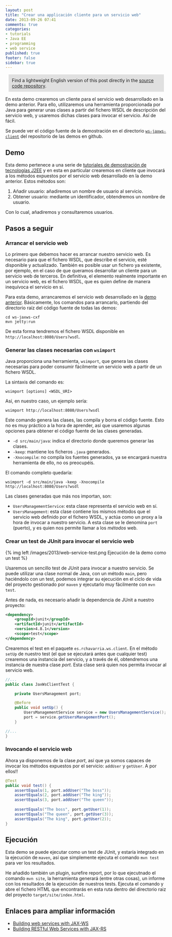 ```yaml
---
layout: post
title: "Crear una applicación cliente para un servicio web"
date: 2013-09-26 07:41
comments: true
categories: 
- tutorials
- Java EE
- programming
- web service
published: true
footer: false
sidebar: true
---
```


<div style="margin:2%; padding:2%; background-color:#E0E0E0; ">
    Find a lightweight English version of this post directly in the <a href="https://github.com/rchavarria/javaee-6-demos/tree/master/ws-jaxws-client">source code repository</a>.
</div>

En esta demo crearemos un cliente para el servicio web desarrollado en la demo
anterior. Para ello, utilizaremos una herramienta proporcionada por Java para 
generar unas clases a partir del fichero WSDL de descripción del servicio web, y
usaremos dichas clases para invocar el servicio. Así de fácil.

Se puede ver el código fuente de la demostración en el directorio 
[`ws-jaxws-client`](https://github.com/rchavarria/javaee-6-demos/tree/master/ws-jaxws-client)
del repositorio de las demos en github.

<!-- more -->

## Demo

Esta demo pertenece a una serie de 
[tutoriales de demostración de tecnologías J2EE](/blog/2013/09/03/demos-tecnologias-javaee) y 
en esta en particular crearemos en cliente que invocará a los métodos expuestos por el servicio
web desarrollado en la demo anterior. Estos métodos son:

1. Añadir usuario: añadiremos un nombre de usuario al servicio.
2. Obtener usuario: mediante un identificador, obtendremos un nombre de usuario.

Con lo cual, añadiremos y consultaremos usuarios.

## Pasos a seguir

### Arrancar el servicio web

Lo primero que debemos hacer es arrancar nuestro servicio web. Es necesario para que
el fichero WSDL, que describe el servicio, esté disponible y actualizado. También
es posible usar un fichero ya existente, por ejemplo, en el caso de que queramos
desarrollar un cliente para un servicio web de terceros. En definitiva, el elemento
realmente importante en un servicio web, es el fichero WSDL, que es quien define 
de manera inequívoca el servicio en sí. 

Para esta demo, arrancaremos el servicio web desarrollado en la
[demo anterior](/blog/2013/09/19/crear-servicio-web-jaxws). Básicamente, los comandos
para arrancarlo, partiendo del directorio raíz del código fuente de todas las demos:

```
cd ws-jaxws-cxf
mvn jetty:run
```

De esta forma tendremos el fichero WSDL disponible en `http://localhost:8080/Users?wsdl`.

### Generar las clases necesarias con `wsimport`

Java proporciona una herramienta, `wsimport`, que genera las clases necesarias
para poder consumir fácilmente un servicio web a partir de un fichero WSDL.

La sintaxis del comando es:

```
wsimport [options] <WSDL_URI>
```

Así, en nuestro caso, un ejemplo sería:

```    
wsimport http://localhost:8080/Users?wsdl
```

Este comando genera las clases, las compila y borra el código fuente. Esto no es 
muy práctico a la hora de aprender, así que usaremos algunas opciones para
obtener el código fuente de las clases generadas.

- `-d src/main/java`: indica el directorio donde queremos generar las clases.
- `-keep`: mantiene los ficheros `.java` generados.
- `-Xnocompile`: no compila los fuentes generados, ya se encargará nuestra 
herramienta de ello, no os preocupéis.

El comando completo quedaría:

```
wsimport -d src/main/java -keep -Xnocompile http://localhost:8080/Users?wsdl
```

Las clases generadas que más nos importan, son:

- `UsersManagementService`: esta clase representa el servicio web en sí.
- `UsersManagement`: esta clase contiene los mismos métodos que el servicio web
definido por el fichero WSDL, y actúa como un proxy a la hora de invocar a nuestro
servicio. A esta clase se le denomina `port` (puerto), y es quien nos permite llamar
a los _métodos_ web.

### Crear un test de JUnit para invocar el servicio web

{% img left /images/2013/web-service-test.png Ejecución de la demo como un test %}

Usaremos un sencillo test de JUnit para invocar a nuestro servicio. Se puede utilizar
una clase normal de Java, con un método `main`, pero haciéndolo con un test, podemos
integrar su ejecución en el ciclo de vida del proyecto gestionado por `maven` y
ejecutarlo muy fácilmente con `mvn test`.

Antes de nada, es necesario añadir la dependencia de JUnit a nuestro proyecto:

``` xml
<dependency>
    <groupId>junit</groupId>
    <artifactId>junit</artifactId>
    <version>4.8.1</version>
    <scope>test</scope>
</dependency>
```

Crearemos el test en el paquete `es.rchavarria.ws.client`. En el método `setUp`
de nuestro test (el que se ejecutará antes que cualquier test) crearemos una
instancia del servicio, y a través de él, obtendremos una instancia de nuestra
clase _port_. Esta clase será quien nos permita invocar al servicio web.

``` java
//...
public class JaxWsClientTest {

    private UsersManagement port;

    @Before
    public void setUp() {
        UsersManagementService service = new UsersManagementService();
        port = service.getUsersManagementPort();
    }

//...        
}
```

### Invocando el servicio web

Ahora ya disponemos de la clase _port_, así que ya somos capaces de invocar los
métodos expuestos por el servicio: `addUser` y `getUser`. A por ellos!!

``` java
@Test
public void test() {
    assertEquals(1, port.addUser("The boss"));
    assertEquals(2, port.addUser("The king"));
    assertEquals(3, port.addUser("The queen"));
    
    assertEquals("The boss", port.getUser(1));
    assertEquals("The queen", port.getUser(3));
    assertEquals("The king", port.getUser(2));
}
```

## Ejecución

Esta demo se puede ejecutar como un test de JUnit, y estaría integrado en la ejecución
de `maven`, así que simplemente ejecuta el comando `mvn test` para ver los resultados.

He añadido también un plugin, surefire report, por lo que ejecutnado el comando 
`mvn site`, la herramienta generará (entre otras cosas), un informe con los resultados
de la ejecución de nuestros tests. Ejecuta el comando y abre el fichero HTML que 
encontrarás en esta ruta dentro del directorio raiz del proyecto `target/site/index.html`.

## Enlaces para ampliar información

- [Building web services with JAX-WS](http://docs.oracle.com/javaee/6/tutorial/doc/bnayl.html)
- [Building RESTful Web Services with JAX-RS](http://docs.oracle.com/javaee/6/tutorial/doc/giepu.html)
